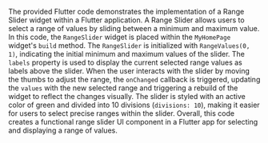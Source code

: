 The provided Flutter code demonstrates the implementation of a Range Slider widget within a Flutter application. A Range Slider allows users to select a range of values by sliding between a minimum and maximum value. In this code, the `RangeSlider` widget is placed within the `MyHomePage` widget's `build` method. The `RangeSlider` is initialized with `RangeValues(0, 1)`, indicating the initial minimum and maximum values of the slider. The `labels` property is used to display the current selected range values as labels above the slider. When the user interacts with the slider by moving the thumbs to adjust the range, the `onChanged` callback is triggered, updating the `values` with the new selected range and triggering a rebuild of the widget to reflect the changes visually. The slider is styled with an active color of green and divided into 10 divisions (`divisions: 10`), making it easier for users to select precise ranges within the slider. Overall, this code creates a functional range slider UI component in a Flutter app for selecting and displaying a range of values.